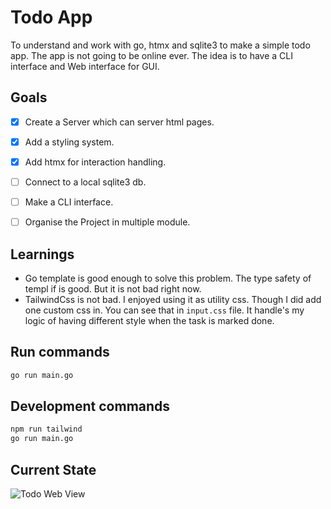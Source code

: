 # Todo App
To understand and work with go, htmx and sqlite3 to make a simple todo app. The app is not going to be online ever. The idea is to have a CLI interface and Web interface for GUI.

## Goals
- [x] Create a Server which can server html pages.
- [x] Add a styling system.
- [x] Add htmx for interaction handling.
- [ ] Connect to a local sqlite3 db.
- [ ] Make a CLI interface.
- [ ] Organise the Project in multiple module.


## Learnings
- Go template is good enough to solve this problem. The type safety of templ if
is good. But it is not bad right now.
- TailwindCss is not bad. I enjoyed using it as utility css. Though I did add 
one custom css in. You can see that in `input.css` file. It handle's my logic of
having different style when the task is marked done.

## Run commands
```bash
go run main.go
```

## Development commands
```bash
npm run tailwind
go run main.go
```

## Current State
![Todo Web View](https://github.com/ronakmehtav/httpGo/assets/31774137/6814b0f1-e811-4fe5-95cf-b6b882798d09)


